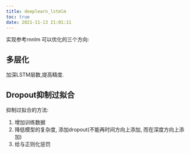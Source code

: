 ```yaml
---
title: deeplearn_lstmlm
toc: true
date: 2021-11-13 21:01:11
---
```


实现参考rnnlm
可以优化的三个方向:
## 多层化
加深LSTM层数,提高精度.

## Dropout抑制过拟合
抑制过拟合的方法:
1. 增加训练数据
2. 降低模型的复杂度, 添加dropout(不能再时间方向上添加, 而在深度方向上添加)
3. 给与正则化惩罚
